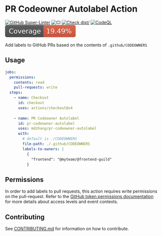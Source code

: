 # PR Codeowner Autolabel Action

[![GitHub Super-Linter](https://github.com/mdzhang/pr-codeowner-autolabel-action/actions/workflows/linter.yml/badge.svg)](https://github.com/super-linter/super-linter)
![CI](https://github.com/mdzhang/pr-codeowner-autolabel-action/actions/workflows/ci.yml/badge.svg)
[![Check dist/](https://github.com/mdzhang/pr-codeowner-autolabel-action/actions/workflows/check-dist.yml/badge.svg)](https://github.com/mdzhang/pr-codeowner-autolabel-action/actions/workflows/check-dist.yml)
[![CodeQL](https://github.com/mdzhang/pr-codeowner-autolabel-action/actions/workflows/codeql-analysis.yml/badge.svg)](https://github.com/mdzhang/pr-codeowner-autolabel-action/actions/workflows/codeql-analysis.yml)
[![Coverage](./badges/coverage.svg)](./badges/coverage.svg)

Add labels to GitHub PRs based on the contents of `.github/CODEOWNERS`

## Usage

```yaml
jobs:
  permissions:
    contents: read
    pull-requests: write
  steps:
    - name: Checkout
      id: checkout
      uses: actions/checkout@v4

    - name: PR Codeowner Autolabel
      id: pr-codeowner-autolabel
      uses: mdzhang/pr-codeowner-autolabel
      with:
        # default is ./CODEOWNERS
        file-path: ./.github/CODEOWNERS
        labels-to-owners: |
          {
            "frontend": "@myteam/@frontend-guild"
          }
```

## Permissions

In order to add labels to pull requests, this action requires write permissions on the pull-request.
Refer to the [GitHub token permissions documentation](https://docs.github.com/en/actions/security-guides/automatic-token-authentication#permissions-for-the-github_token) for more details about access levels and event contexts.

## Contributing

See [CONTRIBUTING.md](./CONTRIBUTING.md) for information on how to contribute.
